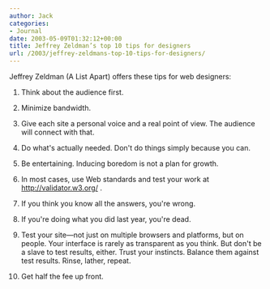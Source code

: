 ```yaml
---
author: Jack
categories:
- Journal
date: 2003-05-09T01:32:12+00:00
title: Jeffrey Zeldman’s top 10 tips for designers
url: /2003/jeffrey-zeldmans-top-10-tips-for-designers/
---
```


Jeffrey Zeldman (A List Apart) offers these tips for web designers:

1. Think about the audience first.

2. Minimize bandwidth.

3. Give each site a personal voice and a real point of view. The audience will connect with that.

4. Do what's actually needed. Don't do things simply because you can.

5. Be entertaining. Inducing boredom is not a plan for growth.

6. In most cases, use Web standards and test your work at <http://validator.w3.org/> .

7. If you think you know all the answers, you're wrong.

8. If you're doing what you did last year, you're dead.

9. Test your site&#8212;not just on multiple browsers and platforms, but on people. Your interface is rarely as transparent as you think. But don't be a slave to test results, either. Trust your instincts. Balance them against test results. Rinse, lather, repeat.

10. Get half the fee up front.